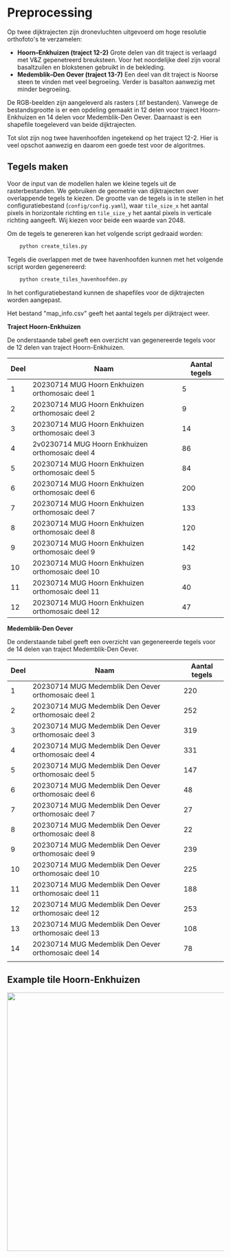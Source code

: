 # Preprocessing

Op twee dijktrajecten zijn dronevluchten uitgevoerd om hoge resolutie orthofoto's te verzamelen:

* **Hoorn–Enkhuizen (traject 12-2)**
Grote delen van dit traject is verlaagd met V&Z gepenetreerd breuksteen. Voor het noordelijke deel zijn vooral basaltzuilen en blokstenen gebruikt in de bekleding.
* **Medemblik–Den Oever (traject 13-7)**
Een deel van dit traject is Noorse steen te vinden met veel begroeiing. Verder is basalton aanwezig met minder begroeiing.

De RGB-beelden zijn aangeleverd als rasters (.tif bestanden). Vanwege de bestandsgrootte is er een opdeling gemaakt in 12 delen voor traject Hoorn-Enkhuizen en 14 delen voor Medemblik-Den Oever. Daarnaast is een shapefile toegeleverd van beide dijktrajecten.

Tot slot zijn nog twee havenhoofden ingetekend op het traject 12-2. Hier is veel opschot aanwezig en daarom een goede test voor de algoritmes.

## Tegels maken

Voor de input van de modellen halen we kleine tegels uit de rasterbestanden. We gebruiken de geometrie van dijktrajecten over overlappende tegels te kiezen. De grootte van de tegels is in te stellen in het configuratiebestand (`config/config.yaml`), waar `tile_size_x` het aantal pixels in horizontale richting en `tile_size_y` het aantal pixels in verticale richting aangeeft. Wij kiezen voor beide een waarde van 2048.

Om de tegels te genereren kan het volgende script gedraaid worden:

```bash
    python create_tiles.py
```

Tegels die overlappen met de twee havenhoofden kunnen met het volgende script worden gegenereerd:

```bash
    python create_tiles_havenhoofden.py
```
In het configuratiebestand kunnen de shapefiles voor de dijktrajecten worden aangepast.

Het bestand "map_info.csv" geeft het aantal tegels per dijktraject weer.

**Traject Hoorn-Enkhuizen**

De onderstaande tabel geeft een overzicht van gegenereerde tegels voor de 12 delen van traject Hoorn-Enkhuizen.

<div align="left">

|**Deel**|**Naam**|**Aantal tegels**|
|---|---|---|
|1|20230714 MUG Hoorn Enkhuizen orthomosaic deel 1|5|
|2|20230714 MUG Hoorn Enkhuizen orthomosaic deel 2|9|
|3|20230714 MUG Hoorn Enkhuizen orthomosaic deel 3|14|
|4|2v0230714 MUG Hoorn Enkhuizen orthomosaic deel 4|86|
|5|20230714 MUG Hoorn Enkhuizen orthomosaic deel 5|84|
|6|20230714 MUG Hoorn Enkhuizen orthomosaic deel 6|200|
|7|20230714 MUG Hoorn Enkhuizen orthomosaic deel 7|133|
|8|20230714 MUG Hoorn Enkhuizen orthomosaic deel 8|120|
|9|20230714 MUG Hoorn Enkhuizen orthomosaic deel 9|142|
|10|20230714 MUG Hoorn Enkhuizen orthomosaic deel 10|93|
|11|20230714 MUG Hoorn Enkhuizen orthomosaic deel 11|40|
|12|20230714 MUG Hoorn Enkhuizen orthomosaic deel 12|47|
</div>

**Medemblik-Den Oever**

De onderstaande tabel geeft een overzicht van gegenereerde tegels voor de 14 delen van traject Medemblik-Den Oever.

<div align="left">

|**Deel**|**Naam**|**Aantal tegels**|
|---|---|---|
|1|20230714 MUG Medemblik Den Oever orthomosaic deel 1|220|
|2|20230714 MUG Medemblik Den Oever orthomosaic deel 2|252|
|3|20230714 MUG Medemblik Den Oever orthomosaic deel 3|319|
|4|20230714 MUG Medemblik Den Oever orthomosaic deel 4|331|
|5|20230714 MUG Medemblik Den Oever orthomosaic deel 5|147|
|6|20230714 MUG Medemblik Den Oever orthomosaic deel 6|48|
|7|20230714 MUG Medemblik Den Oever orthomosaic deel 7|27|
|8|20230714 MUG Medemblik Den Oever orthomosaic deel 8|22|
|9|20230714 MUG Medemblik Den Oever orthomosaic deel 9|239|
|10|20230714 MUG Medemblik Den Oever orthomosaic deel 10|225|
|11|20230714 MUG Medemblik Den Oever orthomosaic deel 11|188|
|12|20230714 MUG Medemblik Den Oever orthomosaic deel 12|253|
|13|20230714 MUG Medemblik Den Oever orthomosaic deel 13|108|
|14|20230714 MUG Medemblik Den Oever orthomosaic deel 14|78|
| | |

</div>
      </td>
    </tr>
  </table>

</div>


## Example tile Hoorn-Enkhuizen

<img src="../images/voorbeeld_tegel_hoorn_enkhuizen.jpeg" width="600"/>
